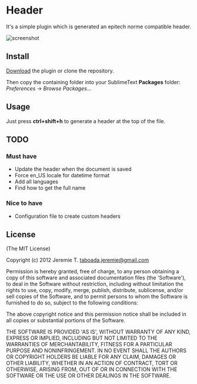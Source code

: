Header
======

It's a simple plugin which is generated an epitech norme compatible header.

![screenshot](https://github.com/jeremt/header/blob/master/screenshot.png?raw=true)

Install
-------

[Download](https://github.com/jeremt/header/archive/master.zip) the plugin or clone the repository.

Then copy the containing folder into your SublimeText __Packages__ folder: _Preferences_ -> _Browse Packages_...

Usage
-----

Just press __ctrl+shift+h__ to generate a header at the top of the file.

TODO
----

### Must have

- Update the header when the document is saved
- Force en_US locale for datetime format
- Add all languages
- Find how to get the full name

### Nice to have

- Configuration file to create custom headers

License
-------

(The MIT License)

Copyright (c) 2012 Jeremie T. taboada.jeremie@gmail.com

Permission is hereby granted, free of charge, to any person obtaining
a copy of this software and associated documentation files (the
'Software'), to deal in the Software without restriction, including
without limitation the rights to use, copy, modify, merge, publish,
distribute, sublicense, and/or sell copies of the Software, and to
permit persons to whom the Software is furnished to do so, subject to
the following conditions:

The above copyright notice and this permission notice shall be
included in all copies or substantial portions of the Software.

THE SOFTWARE IS PROVIDED 'AS IS', WITHOUT WARRANTY OF ANY KIND,
EXPRESS OR IMPLIED, INCLUDING BUT NOT LIMITED TO THE WARRANTIES OF
MERCHANTABILITY, FITNESS FOR A PARTICULAR PURPOSE AND NONINFRINGEMENT.
IN NO EVENT SHALL THE AUTHORS OR COPYRIGHT HOLDERS BE LIABLE FOR ANY
CLAIM, DAMAGES OR OTHER LIABILITY, WHETHER IN AN ACTION OF CONTRACT,
TORT OR OTHERWISE, ARISING FROM, OUT OF OR IN CONNECTION WITH THE
SOFTWARE OR THE USE OR OTHER DEALINGS IN THE SOFTWARE.